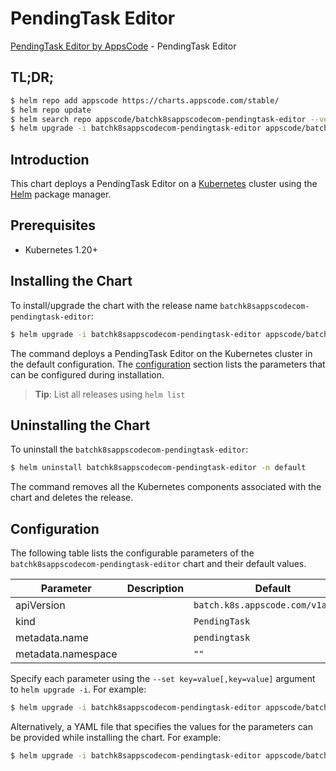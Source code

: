 # PendingTask Editor

[PendingTask Editor by AppsCode](https://appscode.com) - PendingTask Editor

## TL;DR;

```bash
$ helm repo add appscode https://charts.appscode.com/stable/
$ helm repo update
$ helm search repo appscode/batchk8sappscodecom-pendingtask-editor --version=v0.20.0
$ helm upgrade -i batchk8sappscodecom-pendingtask-editor appscode/batchk8sappscodecom-pendingtask-editor -n default --create-namespace --version=v0.20.0
```

## Introduction

This chart deploys a PendingTask Editor on a [Kubernetes](http://kubernetes.io) cluster using the [Helm](https://helm.sh) package manager.

## Prerequisites

- Kubernetes 1.20+

## Installing the Chart

To install/upgrade the chart with the release name `batchk8sappscodecom-pendingtask-editor`:

```bash
$ helm upgrade -i batchk8sappscodecom-pendingtask-editor appscode/batchk8sappscodecom-pendingtask-editor -n default --create-namespace --version=v0.20.0
```

The command deploys a PendingTask Editor on the Kubernetes cluster in the default configuration. The [configuration](#configuration) section lists the parameters that can be configured during installation.

> **Tip**: List all releases using `helm list`

## Uninstalling the Chart

To uninstall the `batchk8sappscodecom-pendingtask-editor`:

```bash
$ helm uninstall batchk8sappscodecom-pendingtask-editor -n default
```

The command removes all the Kubernetes components associated with the chart and deletes the release.

## Configuration

The following table lists the configurable parameters of the `batchk8sappscodecom-pendingtask-editor` chart and their default values.

|     Parameter      | Description |                   Default                    |
|--------------------|-------------|----------------------------------------------|
| apiVersion         |             | <code>batch.k8s.appscode.com/v1alpha1</code> |
| kind               |             | <code>PendingTask</code>                     |
| metadata.name      |             | <code>pendingtask</code>                     |
| metadata.namespace |             | <code>""</code>                              |


Specify each parameter using the `--set key=value[,key=value]` argument to `helm upgrade -i`. For example:

```bash
$ helm upgrade -i batchk8sappscodecom-pendingtask-editor appscode/batchk8sappscodecom-pendingtask-editor -n default --create-namespace --version=v0.20.0 --set apiVersion=batch.k8s.appscode.com/v1alpha1
```

Alternatively, a YAML file that specifies the values for the parameters can be provided while
installing the chart. For example:

```bash
$ helm upgrade -i batchk8sappscodecom-pendingtask-editor appscode/batchk8sappscodecom-pendingtask-editor -n default --create-namespace --version=v0.20.0 --values values.yaml
```
